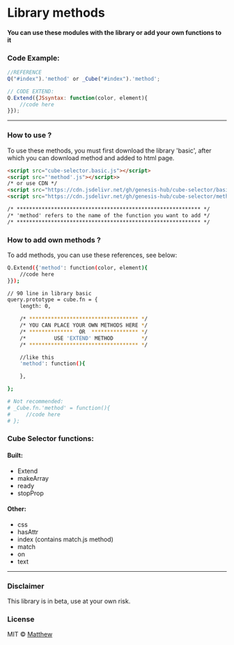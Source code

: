<!-- ![Screenshot]()  -->
# Library methods
#### You can use these modules with the library or add your own functions to it

### Code Example:
```javascript
//REFERENCE
Q("#index").'method' or _Cube("#index").'method';

// CODE EXTEND:
Q.Extend({JSsyntax: function(color, element){
    //code here
}});
```
***
### How to use ?
To use these methods, you must first download the library 'basic', after which you can download method and added to html page.
```HTML 
<script src="cube-selector.basic.js"></script>
<script src="'method'.js"></script>>
/* or use CDN */
<script src="https://cdn.jsdelivr.net/gh/genesis-hub/cube-selector/basic/cube-selector.basic.js"></script>
<script src="https://cdn.jsdelivr.net/gh/genesis-hub/cube-selector/methods/'method'.js"></script>

/* *********************************************************** */
/* 'method' refers to the name of the function you want to add */
/* *********************************************************** */
```

### How to add own methods ?
To add methods, you can use these references, see below:
```bash
Q.Extend({'method': function(color, element){
    //code here
}});

// 90 line in library basic 
query.prototype = cube.fn = {
    length: 0,

    /* *********************************** */
    /* YOU CAN PLACE YOUR OWN METHODS HERE */
    /* **************  OR  *************** */
    /*         USE 'EXTEND' METHOD         */
    /* *********************************** */

    //like this 
    'method': function(){

    },

};

# Not recommended:
# _Cube.fn.'method' = function(){
#     //code here
# };
```
### Cube Selector functions:

#### Built:
* Extend
* makeArray
* ready
* stopProp
#### Other:
* css
* hasAttr
* index (contains match.js method)
* match
* on
* text

***
### Disclaimer
This library is in beta, use at your own risk.

### License
MIT © [Matthew]()
